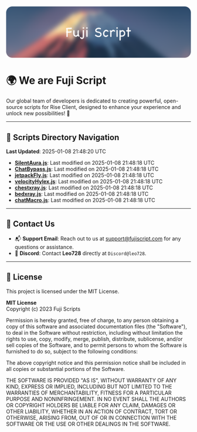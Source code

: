 ![Banner](.github/b.webp)

# 🌍 **We are Fuji Script**

Our global team of developers is dedicated to creating powerful, open-source scripts for Rise Client, designed to enhance your experience and unlock new possibilities! 🌟

---
<!-- SCRIPTS_NAVIGATION_START -->
## 📂 **Scripts Directory Navigation**

**Last Updated**: 2025-01-08 21:48:20 UTC

- **[SilentAura.js](scripts/SilentAura.js)**: Last modified on 2025-01-08 21:48:18 UTC
- **[ChatBypass.js](scripts/ChatBypass.js)**: Last modified on 2025-01-08 21:48:18 UTC
- **[jetpackFly.js](scripts/jetpackFly.js)**: Last modified on 2025-01-08 21:48:18 UTC
- **[velocityHylex.js](scripts/velocityHylex.js)**: Last modified on 2025-01-08 21:48:18 UTC
- **[chestxray.js](scripts/chestxray.js)**: Last modified on 2025-01-08 21:48:18 UTC
- **[bedxray.js](scripts/bedxray.js)**: Last modified on 2025-01-08 21:48:18 UTC
- **[chatMacro.js](scripts/chatMacro.js)**: Last modified on 2025-01-08 21:48:18 UTC

<!-- SCRIPTS_NAVIGATION_END -->

---

## 💬 **Contact Us**  
- 📬 **Support Email**: Reach out to us at [support@fujiscript.com](mailto:support@fujiscript.com) for any questions or assistance.  
- 💬 **Discord**: Contact **Leo728** directly at `Discord@leo728`.

---

## 📜 **License**

This project is licensed under the MIT License.  

**MIT License**  
Copyright (c) 2023 Fuji Scripts  

Permission is hereby granted, free of charge, to any person obtaining a copy of this software and associated documentation files (the "Software"), to deal in the Software without restriction, including without limitation the rights to use, copy, modify, merge, publish, distribute, sublicense, and/or sell copies of the Software, and to permit persons to whom the Software is furnished to do so, subject to the following conditions:  

The above copyright notice and this permission notice shall be included in all copies or substantial portions of the Software.  

THE SOFTWARE IS PROVIDED "AS IS", WITHOUT WARRANTY OF ANY KIND, EXPRESS OR IMPLIED, INCLUDING BUT NOT LIMITED TO THE WARRANTIES OF MERCHANTABILITY, FITNESS FOR A PARTICULAR PURPOSE AND NONINFRINGEMENT. IN NO EVENT SHALL THE AUTHORS OR COPYRIGHT HOLDERS BE LIABLE FOR ANY CLAIM, DAMAGES OR OTHER LIABILITY, WHETHER IN AN ACTION OF CONTRACT, TORT OR OTHERWISE, ARISING FROM, OUT OF OR IN CONNECTION WITH THE SOFTWARE OR THE USE OR OTHER DEALINGS IN THE SOFTWARE.  
